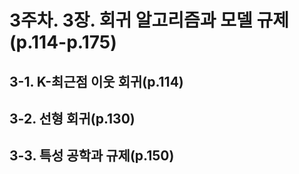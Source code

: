 # 3주차. 3장. 회귀 알고리즘과 모델 규제(p.114-p.175)

## 3-1. K-최근점 이웃 회귀(p.114)

## 3-2. 선형 회귀(p.130)

## 3-3. 특성 공학과 규제(p.150)
